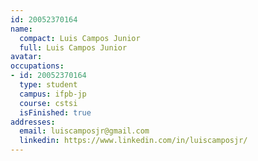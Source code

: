 ```yaml
---
id: 20052370164
name:
  compact: Luis Campos Junior
  full: Luis Campos Junior
avatar:
occupations:
- id: 20052370164
  type: student
  campus: ifpb-jp
  course: cstsi
  isFinished: true
addresses:
  email: luiscamposjr@gmail.com
  linkedin: https://www.linkedin.com/in/luiscamposjr/
---
```

